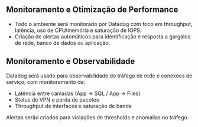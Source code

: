 ## Monitoramento e Otimização de Performance

- Todo o ambiente será monitorado por Datadog com foco em throughput, latência, uso de CPU/memória e saturação de IOPS.
- Criação de alertas automáticos para identificação e resposta a gargalos de rede, banco de dados ou aplicação.

## Monitoramento e Observabilidade

Datadog será usado para observabilidade do tráfego de rede e conexões de serviço, com monitoramento de:

- Latência entre camadas (App → SQL / App → Files)
- Status de VPN e perda de pacotes
- Throughput de interfaces e saturação de banda

Alertas serão criados para violações de thresholds e anomalias no tráfego.